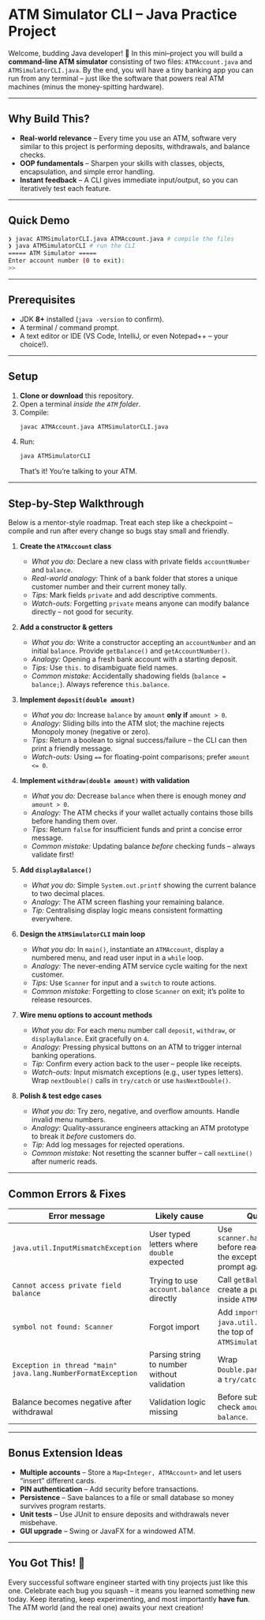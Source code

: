 # ATM Simulator CLI – Java Practice Project

Welcome, budding Java developer! 👋 In this mini–project you will build a **command-line ATM simulator** consisting of two files: `ATMAccount.java` and `ATMSimulatorCLI.java`. By the end, you will have a tiny banking app you can run from any terminal – just like the software that powers real ATM machines (minus the money-spitting hardware).

---

## Why Build This?

* **Real-world relevance** – Every time you use an ATM, software very similar to this project is performing deposits, withdrawals, and balance checks.
* **OOP fundamentals** – Sharpen your skills with classes, objects, encapsulation, and simple error handling.
* **Instant feedback** – A CLI gives immediate input/output, so you can iteratively test each feature.

---

## Quick Demo

```bash
❯ javac ATMSimulatorCLI.java ATMAccount.java # compile the files
❯ java ATMSimulatorCLI # run the CLI
===== ATM Simulator =====
Enter account number (0 to exit): 
>>
```

---

## Prerequisites

* JDK **8+** installed (`java -version` to confirm).
* A terminal / command prompt.
* A text editor or IDE (VS Code, IntelliJ, or even Notepad++ – your choice!).

---

## Setup

1. **Clone or download** this repository.
2. Open a terminal *inside the `ATM` folder*.
3. Compile:
   ```bash
   javac ATMAccount.java ATMSimulatorCLI.java
   ```
4. Run:
   ```bash
   java ATMSimulatorCLI
   ```
   That’s it! You’re talking to your ATM.

---

## Step-by-Step Walkthrough

Below is a mentor-style roadmap. Treat each step like a checkpoint – compile and run after every change so bugs stay small and friendly.

1. **Create the `ATMAccount` class**  
   - *What you do:* Declare a new class with private fields `accountNumber` and `balance`.  
   - *Real-world analogy:* Think of a bank folder that stores a unique customer number and their current money tally.  
   - *Tips:* Mark fields `private` and add descriptive comments.  
   - *Watch-outs:* Forgetting `private` means anyone can modify balance directly – not good for security.

2. **Add a constructor & getters**  
   - *What you do:* Write a constructor accepting an `accountNumber` and an initial `balance`. Provide `getBalance()` and `getAccountNumber()`.  
   - *Analogy:* Opening a fresh bank account with a starting deposit.  
   - *Tips:* Use `this.` to disambiguate field names.  
   - *Common mistake:* Accidentally shadowing fields (`balance = balance;`). Always reference `this.balance`.

3. **Implement `deposit(double amount)`**  
   - *What you do:* Increase `balance` by `amount` **only if** `amount > 0`.  
   - *Analogy:* Sliding bills into the ATM slot; the machine rejects Monopoly money (negative or zero).  
   - *Tips:* Return a boolean to signal success/failure – the CLI can then print a friendly message.  
   - *Watch-outs:* Using `==` for floating-point comparisons; prefer `amount <= 0`.

4. **Implement `withdraw(double amount)` with validation**  
   - *What you do:* Decrease `balance` when there is enough money *and* `amount > 0`.  
   - *Analogy:* The ATM checks if your wallet actually contains those bills before handing them over.  
   - *Tips:* Return `false` for insufficient funds and print a concise error message.  
   - *Common mistake:* Updating balance *before* checking funds – always validate first!

5. **Add `displayBalance()`**  
   - *What you do:* Simple `System.out.printf` showing the current balance to two decimal places.  
   - *Analogy:* The ATM screen flashing your remaining balance.  
   - *Tip:* Centralising display logic means consistent formatting everywhere.

6. **Design the `ATMSimulatorCLI` main loop**  
   - *What you do:* In `main()`, instantiate an `ATMAccount`, display a numbered menu, and read user input in a `while` loop.  
   - *Analogy:* The never-ending ATM service cycle waiting for the next customer.  
   - *Tips:* Use `Scanner` for input and a `switch` to route actions.  
   - *Common mistake:* Forgetting to close `Scanner` on exit; it’s polite to release resources.

7. **Wire menu options to account methods**  
   - *What you do:* For each menu number call `deposit`, `withdraw`, or `displayBalance`. Exit gracefully on `4`.  
   - *Analogy:* Pressing physical buttons on an ATM to trigger internal banking operations.  
   - *Tip:* Confirm every action back to the user – people like receipts.  
   - *Watch-outs:* Input mismatch exceptions (e.g., user types letters). Wrap `nextDouble()` calls in `try/catch` or use `hasNextDouble()`.

8. **Polish & test edge cases**  
   - *What you do:* Try zero, negative, and overflow amounts. Handle invalid menu numbers.  
   - *Analogy:* Quality-assurance engineers attacking an ATM prototype to break it *before* customers do.  
   - *Tip:* Add log messages for rejected operations.  
   - *Common mistake:* Not resetting the scanner buffer – call `nextLine()` after numeric reads.

---

## Common Errors & Fixes

| Error message | Likely cause | Quick fix |
|---------------|-------------|-----------|
| `java.util.InputMismatchException` | User typed letters where `double` expected | Use `scanner.hasNextDouble()` before reading or catch the exception and prompt again. |
| `Cannot access private field balance` | Trying to use `account.balance` directly | Call `getBalance()` or create a public method inside `ATMAccount`. |
| `symbol not found: Scanner` | Forgot import | Add `import java.util.Scanner;` at the top of `ATMSimulatorCLI.java`. |
| `Exception in thread "main" java.lang.NumberFormatException` | Parsing string to number without validation | Wrap `Double.parseDouble()` in a `try/catch`. |
| Balance becomes negative after withdrawal | Validation logic missing | Before subtracting, check `amount <= balance`. |

---

## Bonus Extension Ideas

- **Multiple accounts** – Store a `Map<Integer, ATMAccount>` and let users “insert” different cards.
- **PIN authentication** – Add security before transactions.
- **Persistence** – Save balances to a file or small database so money survives program restarts.
- **Unit tests** – Use JUnit to ensure deposits and withdrawals never misbehave.
- **GUI upgrade** – Swing or JavaFX for a windowed ATM.

---

## You Got This! 🚀

Every successful software engineer started with tiny projects just like this one. Celebrate each bug you squash – it means you learned something new today. Keep iterating, keep experimenting, and most importantly **have fun**. The ATM world (and the real one) awaits your next creation!
